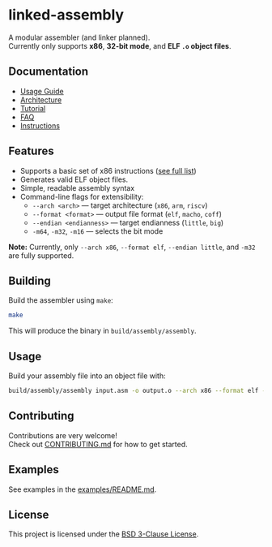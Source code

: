 # linked-assembly

A modular assembler (and linker planned).  
Currently only supports **x86**, **32-bit mode**, and **ELF `.o` object files**.

## Documentation

- [Usage Guide](docs/usage.md)
- [Architecture](docs/architecture.md)
- [Tutorial](docs/tutorial.md)
- [FAQ](docs/faq.md)
- [Instructions](docs/instructions.md)

## Features

- Supports a basic set of x86 instructions ([see full list](docs/instructions.md))
- Generates valid ELF object files.
- Simple, readable assembly syntax
- Command-line flags for extensibility:
  - `--arch <arch>` — target architecture (`x86`, `arm`, `riscv`)
  - `--format <format>` — output file format (`elf`, `macho`, `coff`)
  - `--endian <endianness>` — target endianness (`little`, `big`)
  - `-m64`, `-m32`, `-m16` — selects the bit mode

**Note:** Currently, only `--arch x86`, `--format elf`, `--endian little`, and `-m32` are fully supported.

## Building

Build the assembler using `make`:

```bash
make
```

This will produce the binary in `build/assembly/assembly`.

## Usage

Build your assembly file into an object file with:

```bash
build/assembly/assembly input.asm -o output.o --arch x86 --format elf --endian little -m32
```

## Contributing

Contributions are very welcome!  
Check out [CONTRIBUTING.md](CONTRIBUTING.md) for how to get started.

## Examples

See examples in the [examples/README.md](examples/README.md).

## License

This project is licensed under the [BSD 3-Clause License](LICENSE).
